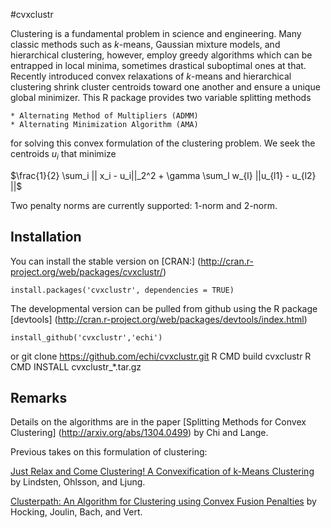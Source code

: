 #cvxclustr

Clustering is a fundamental problem in science and engineering. Many classic methods such as $k$-means, Gaussian mixture models, and hierarchical clustering, however, employ greedy algorithms which can be
entrapped in local minima, sometimes drastical suboptimal ones at that. Recently introduced convex relaxations
of $k$-means and hierarchical clustering shrink cluster centroids toward one another and ensure a unique global minimizer. 
This R package provides two variable splitting methods

	* Alternating Method of Multipliers (ADMM)
	* Alternating Minimization Algorithm (AMA)

for solving this convex formulation of the clustering problem. We seek the centroids $u_i$
that minimize

$\frac{1}{2} \sum_i || x_i - u_i||_2^2 + \gamma \sum_l w_{l} ||u_{l1} - u_{l2} ||$

Two penalty norms are currently supported: 1-norm and 2-norm.

## Installation

You can install the stable version on [CRAN:] (http://cran.r-project.org/web/packages/cvxclustr/)

	install.packages('cvxclustr', dependencies = TRUE)

The developmental version can be pulled from github using the R package [devtools] (http://cran.r-project.org/web/packages/devtools/index.html)

	install_github('cvxclustr','echi')

or
	git clone https://github.com/echi/cvxclustr.git
	R CMD build cvxclustr
	R CMD INSTALL cvxclustr_*.tar.gz

## Remarks

Details on the algorithms are in the paper [Splitting Methods for Convex Clustering] (http://arxiv.org/abs/1304.0499) by Chi and Lange.

Previous takes on this formulation of clustering:

[Just Relax and Come Clustering! A Convexification of k-Means Clustering](http://www.control.isy.liu.se/research/reports/2011/2992.pdf)
by Lindsten, Ohlsson, and Ljung.

[Clusterpath: An Algorithm for Clustering using Convex Fusion Penalties](http://www.icml-2011.org/papers/419_icmlpaper.pdf)
	by Hocking, Joulin, Bach, and Vert.
